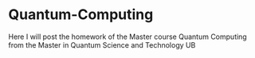 # Quantum-Computing
Here I will post the homework of the Master course Quantum Computing from the Master in Quantum Science and Technology UB
